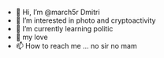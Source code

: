 - 👋 Hi, I’m @march5r Dmitri
- 👀 I’m interested in photo and cryptoactivity
- 🌱 I’m currently learning politic
- 💞️ my love
- 📫 How to reach me ...
no sir no mam
<!--- xch eth arb op apt ksm zora btc 
march5r/march5r is a ✨ special ✨ repository because its `README.md` (this file) appears on your GitHub profile.
You can click the Preview link to take a look at your changes.
--->
